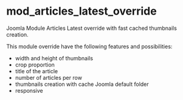 # mod_articles_latest_override
Joomla Module Articles Latest override with fast cached thumbnails creation.

This module override have the following features and possibilities:

- width and height of thumbnails
- crop proportion
- title of the article
- number of articles per row
- thumbnails creation with cache Joomla default folder
- responsive
